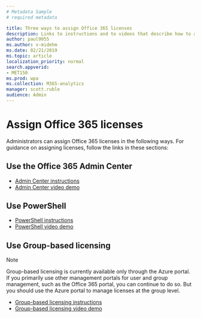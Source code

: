 ```yaml
---
# Metadata Sample
# required metadata

title: Three ways to assign Office 365 licenses
description: Links to instructions and to videos that describe how to assign licenses using the Office 365 Admin Center, PowerShell, and Group-based licensing. 
author: paul9955
ms.author: v-midehm
ms.date: 02/21/2019
ms.topic: article
localization_priority: normal 
search.appverid:
- MET150
ms.prod: wpa
ms.collection: M365-analytics
manager: scott.ruble
audience: Admin
---
```


# Assign Office 365 licenses

Administrators can assign Office 365 licenses in the following ways. For guidance on assigning licenses, follow the links in these sections:

## Use the Office 365 Admin Center

 * [Admin Center instructions](https://aka.ms/Instructions_AssignLicenseUsingO365AdminCenter)
 * [Admin Center video demo](https://aka.ms/Video_AssignLicenseUsingO365AdminCenter)

## Use PowerShell

 * [PowerShell instructions](https://aka.ms/Instructions_AssignLicenseUsingPowerShell)
 * [PowerShell video demo](https://aka.ms/YouTube_AssignLicenseUsingPowerShell)

## Use Group-based licensing

> [!Note]
> Group-based licensing is currently available only through the Azure portal. If you primarily use other management portals for user and group management, such as the Office 365 portal, you can continue to do so. But you should use the Azure portal to manage licenses at the group level.  

 * [Group-based licensing instructions](https://aka.ms/Instructions_AssignLicenseUsingGBL)
 * [Group-based licensing video demo](https://aka.ms/YouTube_AssignLicenseUsingGBL)
